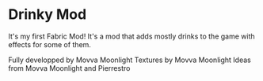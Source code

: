 # Drinky Mod
It's my first Fabric Mod!
It's a mod that adds mostly drinks to the game with effects for some of them.

Fully developped by Movva Moonlight
Textures by Movva Moonlight
Ideas from Movva Moonlight and Pierrestro
